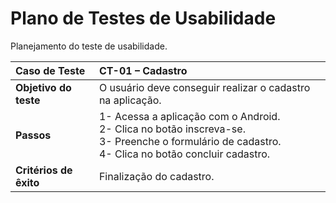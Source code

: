# Plano de Testes de Usabilidade

Planejamento do teste de usabilidade.

|Caso de Teste| CT-01 – Cadastro| 
|:--|:--| 
|**Objetivo do teste**| O usuário deve conseguir realizar o cadastro na aplicação.| 
|**Passos**| 1- Acessa a aplicação com o Android. <br/> 2- Clica no botão inscreva-se.<br/> 3- Preenche o formulário de cadastro.<br/> 4- Clica no botão concluir cadastro.<br/>| 
|**Critérios de êxito**| Finalização do cadastro. | 
